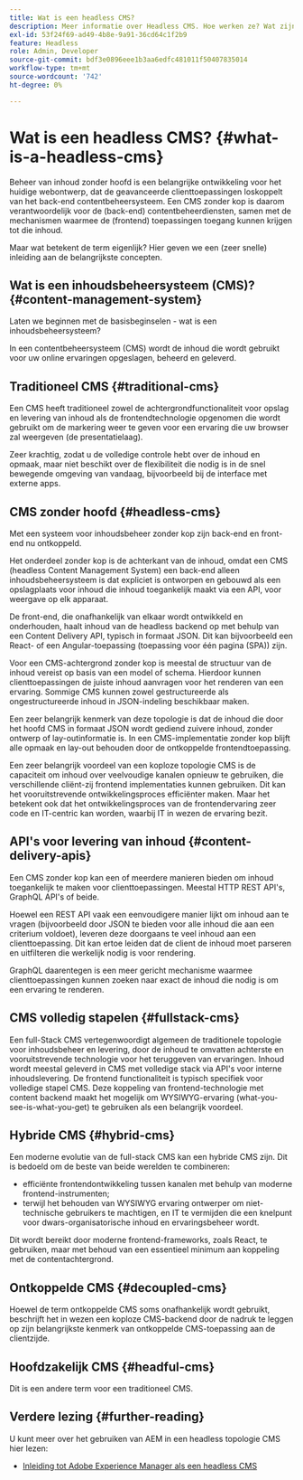 ```yaml
---
title: Wat is een headless CMS?
description: Meer informatie over Headless CMS. Hoe werken ze? Wat zijn de alternatieven en verschillen? Waarom zou u een Headless CMS willen gebruiken?
exl-id: 53f24f69-ad49-4b8e-9a91-36cd64c1f2b9
feature: Headless
role: Admin, Developer
source-git-commit: bdf3e0896eee1b3aa6edfc481011f50407835014
workflow-type: tm+mt
source-wordcount: '742'
ht-degree: 0%

---
```


# Wat is een headless CMS? {#what-is-a-headless-cms}

Beheer van inhoud zonder hoofd is een belangrijke ontwikkeling voor het huidige webontwerp, dat de geavanceerde clienttoepassingen loskoppelt van het back-end contentbeheersysteem. Een CMS zonder kop is daarom verantwoordelijk voor de (back-end) contentbeheerdiensten, samen met de mechanismen waarmee de (frontend) toepassingen toegang kunnen krijgen tot die inhoud.

Maar wat betekent de term eigenlijk? Hier geven we een (zeer snelle) inleiding aan de belangrijkste concepten.

## Wat is een inhoudsbeheersysteem (CMS)? {#content-management-system}

Laten we beginnen met de basisbeginselen - wat is een inhoudsbeheersysteem?

In een contentbeheersysteem (CMS) wordt de inhoud die wordt gebruikt voor uw online ervaringen opgeslagen, beheerd en geleverd.

## Traditioneel CMS {#traditional-cms}

Een CMS heeft traditioneel zowel de achtergrondfunctionaliteit voor opslag en levering van inhoud als de frontendtechnologie opgenomen die wordt gebruikt om de markering weer te geven voor een ervaring die uw browser zal weergeven (de presentatielaag).

Zeer krachtig, zodat u de volledige controle hebt over de inhoud en opmaak, maar niet beschikt over de flexibiliteit die nodig is in de snel bewegende omgeving van vandaag, bijvoorbeeld bij de interface met externe apps.

## CMS zonder hoofd {#headless-cms}

Met een systeem voor inhoudsbeheer zonder kop zijn back-end en front-end nu ontkoppeld.

Het onderdeel zonder kop is de achterkant van de inhoud, omdat een CMS (headless Content Management System) een back-end alleen inhoudsbeheersysteem is dat expliciet is ontworpen en gebouwd als een opslagplaats voor inhoud die inhoud toegankelijk maakt via een API, voor weergave op elk apparaat.

De front-end, die onafhankelijk van elkaar wordt ontwikkeld en onderhouden, haalt inhoud van de headless backend op met behulp van een Content Delivery API, typisch in formaat JSON. Dit kan bijvoorbeeld een React- of een Angular-toepassing (toepassing voor één pagina (SPA)) zijn.

Voor een CMS-achtergrond zonder kop is meestal de structuur van de inhoud vereist op basis van een model of schema. Hierdoor kunnen clienttoepassingen de juiste inhoud aanvragen voor het renderen van een ervaring. Sommige CMS kunnen zowel gestructureerde als ongestructureerde inhoud in JSON-indeling beschikbaar maken.

Een zeer belangrijk kenmerk van deze topologie is dat de inhoud die door het hoofd CMS in formaat JSON wordt gediend zuivere inhoud, zonder ontwerp of lay-outinformatie is. In een CMS-implementatie zonder kop blijft alle opmaak en lay-out behouden door de ontkoppelde frontendtoepassing.

Een zeer belangrijk voordeel van een koploze topologie CMS is de capaciteit om inhoud over veelvoudige kanalen opnieuw te gebruiken, die verschillende cliënt-zij frontend implementaties kunnen gebruiken. Dit kan het vooruitstrevende ontwikkelingsproces efficiënter maken. Maar het betekent ook dat het ontwikkelingsproces van de frontendervaring zeer code en IT-centric kan worden, waarbij IT in wezen de ervaring bezit.

## API&#39;s voor levering van inhoud {#content-delivery-apis}

Een CMS zonder kop kan een of meerdere manieren bieden om inhoud toegankelijk te maken voor clienttoepassingen. Meestal HTTP REST API&#39;s, GraphQL API&#39;s of beide.

Hoewel een REST API vaak een eenvoudigere manier lijkt om inhoud aan te vragen (bijvoorbeeld door JSON te bieden voor alle inhoud die aan een criterium voldoet), leveren deze doorgaans te veel inhoud aan een clienttoepassing. Dit kan ertoe leiden dat de client de inhoud moet parseren en uitfilteren die werkelijk nodig is voor rendering.

GraphQL daarentegen is een meer gericht mechanisme waarmee clienttoepassingen kunnen zoeken naar exact de inhoud die nodig is om een ervaring te renderen.

## CMS volledig stapelen {#fullstack-cms}

Een full-Stack CMS vertegenwoordigt algemeen de traditionele topologie voor inhoudsbeheer en levering, door de inhoud te omvatten achterste en vooruitstrevende technologie voor het teruggeven van ervaringen. Inhoud wordt meestal geleverd in CMS met volledige stack via API&#39;s voor interne inhoudslevering. De frontend functionaliteit is typisch specifiek voor volledige stapel CMS. Deze koppeling van frontend-technologie met content backend maakt het mogelijk om WYSIWYG-ervaring (what-you-see-is-what-you-get) te gebruiken als een belangrijk voordeel.

## Hybride CMS {#hybrid-cms}

Een moderne evolutie van de full-stack CMS kan een hybride CMS zijn. Dit is bedoeld om de beste van beide werelden te combineren:

* efficiënte frontendontwikkeling tussen kanalen met behulp van moderne frontend-instrumenten;
* terwijl het behouden van WYSIWYG ervaring ontwerper om niet-technische gebruikers te machtigen, en IT te vermijden die een knelpunt voor dwars-organisatorische inhoud en ervaringsbeheer wordt.

Dit wordt bereikt door moderne frontend-frameworks, zoals React, te gebruiken, maar met behoud van een essentieel minimum aan koppeling met de contentachtergrond.

## Ontkoppelde CMS {#decoupled-cms}

Hoewel de term ontkoppelde CMS soms onafhankelijk wordt gebruikt, beschrijft het in wezen een koploze CMS-backend door de nadruk te leggen op zijn belangrijkste kenmerk van ontkoppelde CMS-toepassing aan de clientzijde.

## Hoofdzakelijk CMS {#headful-cms}

Dit is een andere term voor een traditioneel CMS.

## Verdere lezing {#further-reading}

U kunt meer over het gebruiken van AEM in een headless topologie CMS hier lezen:

* [Inleiding tot Adobe Experience Manager als een headless CMS](/help/headless/introduction.md)
